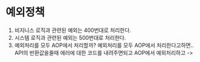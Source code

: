 # 예외정책
1. 비지니스 로직과 관련된 예외는 400번대로 처리한다.
2. 시스템 로직과 관련된 예외는 500번대로 처리한다.
3. 예외처리를 모두 AOP에서 처리할까? 예외처리를 모두 AOP에서 처리한다고하면.. API의 반환값을줄때 에러에 대한 코드를 내려주면되고 
AOP에서 예외처리하고 -> 